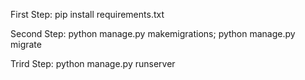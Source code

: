 First Step:
pip install requirements.txt

Second Step:
python manage.py makemigrations;
python manage.py migrate

Trird Step:
python manage.py runserver
